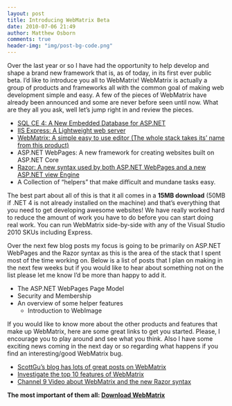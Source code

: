 ```yaml
---
layout: post
title: Introducing WebMatrix Beta
date: 2010-07-06 21:49
author: Matthew Osborn
comments: true
header-img: "img/post-bg-code.png"
---
```

Over the last year or so I have had the opportunity to help develop and shape a brand new framework that is, as of today, in its first ever public beta. I’d like to introduce you all to WebMatrix! WebMatrix is actually a group of products and frameworks all with the common goal of making web development simple and easy. A few of the pieces of WebMatrix have already been announced and some are never before seen until now. What are they all you ask, well let’s jump right in and review the pieces.

<ul>
    <li><a href="http://weblogs.asp.net/scottgu/archive/2010/06/30/new-embedded-database-support-with-asp-net.aspxhttp:/weblogs.asp.net/scottgu/archive/2010/06/30/new-embedded-database-support-with-asp-net.aspx">SQL CE 4: A New Embedded Database for ASP.NET</a></li>
    <li><a href="http://weblogs.asp.net/scottgu/archive/2010/06/28/introducing-iis-express.aspx">IIS Express: A Lightweight web server</a></li>
    <li><a href="http://www.microsoft.com/web/webmatrix/">WebMatrix: A simple easy to use editor (The whole stack takes its’ name from this product)</a></li>
    <li>ASP.NET WebPages: A new framework for creating websites built on ASP.NET Core</li>
    <li><a href="http://weblogs.asp.net/scottgu/archive/2010/07/02/introducing-razor.aspx">Razor: A new syntax used by both ASP.NET WebPages and a new ASP.NET view Engine</a></li>
    <li>A Collection of “helpers” that make difficult and mundane tasks easy.</li>
</ul>

The best part about all of this is that it all comes in a <strong>15MB download</strong> (50MB if .NET 4 is not already installed on the machine) and that’s everything that you need to get developing awesome websites! We have really worked hard to reduce the amount of work you have to do before you can start doing real work. You can run WebMatrix side-by-side with any of the Visual Studio 2010 SKUs including Express.

Over the next few blog posts my focus is going to be primarily on ASP.NET WebPages and the Razor syntax as this is the area of the stack that I spent most of the time working on. Below is a list of posts that I plan on making in the next few weeks but if you would like to hear about something not on the list please let me know I’d be more than happy to add it.

<ul>
    <li>The ASP.NET WebPages Page Model</li>
    <li>Security and Membership</li>
    <li>An overview of some helper features
<ul>
    <li>Introduction to WebImage</li>
</ul>
</li>
</ul>

If you would like to know more about the other products and features that make up WebMatrix, here are some great links to get you started. Please, I encourage you to play around and see what you think. Also I have some exciting news coming in the next day or so regarding what happens if you find an interesting/good WebMatrix bug.

<ul>
    <li><a href="http://weblogs.asp.net/scottgu/default.aspx">ScottGu’s blog has lots of great posts on WebMatrix</a></li>
    <li><a href="http://go.microsoft.com/fwlink/?LinkID=195935&amp;clcid=0x409">Investigate the top 10 features of WebMatrix</a></li>
    <li><a href="http://channel9.msdn.com/posts/Dan/Simon-Calvert--Scott-Hunter-WebMatrix-and-the-new-Razor-Syntax/">Channel 9 Video about WebMatrix and the new Razor syntax</a></li>
</ul>

<strong>The most important of them all: </strong><a href="http://www.microsoft.com/web/webmatrix/download/"><strong>Download WebMatrix</strong></a>
